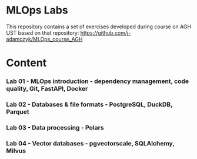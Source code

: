 # MLOps Labs
This repository contains a set of exercises developed during course on AGH UST based on that repository: https://github.com/j-adamczyk/MLOps_course_AGH



# Content

### Lab 01 - MLOps introduction - dependency management, code quality, Git, FastAPI, Docker

### Lab 02 - Databases & file formats - PostgreSQL, DuckDB, Parquet

### Lab 03 - Data processing - Polars

### Lab 04 - Vector databases - pgvectorscale, SQLAlchemy, Milvus

